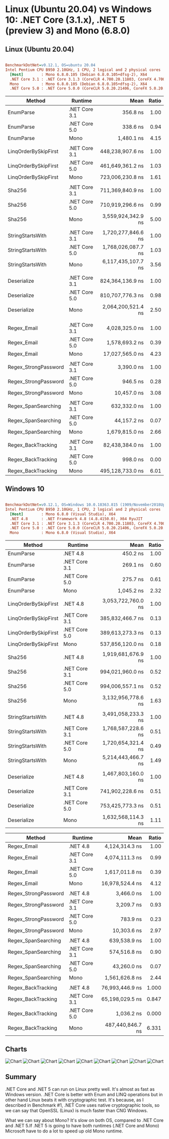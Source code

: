 # Linux (Ubuntu 20.04) vs Windows 10: .NET Core (3.1.x), .NET 5 (preview 3) and Mono (6.8.0)

## Linux (Ubuntu 20.04)

``` ini

BenchmarkDotNet=v0.12.1, OS=ubuntu 20.04
Intel Pentium CPU B950 2.10GHz, 1 CPU, 2 logical and 2 physical cores
  [Host]        : Mono 6.8.0.105 (Debian 6.8.0.105+dfsg-2), X64 
  .NET Core 3.1 : .NET Core 3.1.3 (CoreCLR 4.700.20.11803, CoreFX 4.700.20.12001), X64 RyuJIT
  Mono          : Mono 6.8.0.105 (Debian 6.8.0.105+dfsg-2), X64 
  .NET Core 5.0 : .NET Core 5.0.0 (CoreCLR 5.0.20.21406, CoreFX 5.0.20.21406), X64 RyuJIT


```
| Method               | Runtime       |               Mean | Ratio |
|----------------------|---------------|-------------------:|------:|
| EnumParse            | .NET Core 3.1 |           356.8 ns |  1.00 |
| EnumParse            | .NET Core 5.0 |           338.6 ns |  0.94 |
| EnumParse            | Mono          |         1,480.1 ns |  4.15 |
|                      |               |                    |       |
| LinqOrderBySkipFirst | .NET Core 3.1 |   448,238,907.6 ns |  1.00 |
| LinqOrderBySkipFirst | .NET Core 5.0 |   461,649,361.2 ns |  1.03 |
| LinqOrderBySkipFirst | Mono          |   723,006,230.8 ns |  1.61 |
|                      |               |                    |       |
| Sha256               | .NET Core 3.1 |   711,369,840.9 ns |  1.00 |
| Sha256               | .NET Core 5.0 |   710,919,296.6 ns |  0.99 |
| Sha256               | Mono          | 3,559,924,342.9 ns |  5.00 |
|                      |               |                    |       |
| StringStartsWith     | .NET Core 3.1 | 1,720,277,846.6 ns |  1.00 |
| StringStartsWith     | .NET Core 5.0 | 1,768,026,087.7 ns |  1.03 |
| StringStartsWith     | Mono          | 6,117,435,107.7 ns |  3.56 |
|                      |               |                    |       |
| Deserialize          | .NET Core 3.1 |   824,364,136.9 ns |  1.00 |
| Deserialize          | .NET Core 5.0 |   810,707,776.3 ns |  0.98 |
| Deserialize          | Mono          | 2,064,200,521.4 ns |  2.50 |
|                      |               |                    |       |
|                      |               |                    |       |
| Regex_Email          | .NET Core 3.1 |   4,028,325.0 ns |  1.00 |
| Regex_Email          | .NET Core 5.0 |   1,578,693.2 ns |  0.39 |
| Regex_Email          | Mono          |  17,027,565.0 ns |  4.23 |
|                      |               |                  |       |
| Regex_StrongPassword | .NET Core 3.1 |       3,390.0 ns |  1.00 |
| Regex_StrongPassword | .NET Core 5.0 |         946.5 ns |  0.28 |
| Regex_StrongPassword | Mono          |      10,457.0 ns |  3.08 |
|                      |               |                  |       |
| Regex_SpanSearching  | .NET Core 3.1 |     632,332.0 ns |  1.00 |
| Regex_SpanSearching  | .NET Core 5.0 |      44,157.2 ns |  0.07 |
| Regex_SpanSearching  | Mono          |   1,679,815.0 ns |  2.66 |
|                      |               |                  |       |
| Regex_BackTracking   | .NET Core 3.1 |  82,438,384.0 ns |  1.00 |
| Regex_BackTracking   | .NET Core 5.0 |         998.0 ns |  0.00 |
| Regex_BackTracking   | Mono          | 495,128,733.0 ns |  6.01 |


## Windows 10

``` ini

BenchmarkDotNet=v0.12.1, OS=Windows 10.0.18363.815 (1909/November2018Update/19H2)
Intel Pentium CPU B950 2.10GHz, 1 CPU, 2 logical and 2 physical cores
  [Host]        : Mono 6.8.0 (Visual Studio), X64 
  .NET 4.8      : .NET Framework 4.8 (4.8.4150.0), X64 RyuJIT
  .NET Core 3.1 : .NET Core 3.1.3 (CoreCLR 4.700.20.11803, CoreFX 4.700.20.12001), X64 RyuJIT
  .NET Core 5.0 : .NET Core 5.0.0 (CoreCLR 5.0.20.21406, CoreFX 5.0.20.21406), X64 RyuJIT
  Mono          : Mono 6.8.0 (Visual Studio), X64 


```
| Method               | Runtime       |               Mean | Ratio |
|----------------------|---------------|-------------------:|------:|
| EnumParse            | .NET 4.8      |           450.2 ns |  1.00 |
| EnumParse            | .NET Core 3.1 |           269.1 ns |  0.60 |
| EnumParse            | .NET Core 5.0 |           275.7 ns |  0.61 |
| EnumParse            | Mono          |         1,045.2 ns |  2.32 |
|                      |               |                    |       |
| LinqOrderBySkipFirst | .NET 4.8      | 3,053,722,760.0 ns |  1.00 |
| LinqOrderBySkipFirst | .NET Core 3.1 |   385,832,466.7 ns |  0.13 |
| LinqOrderBySkipFirst | .NET Core 5.0 |   389,613,273.3 ns |  0.13 |
| LinqOrderBySkipFirst | Mono          |   537,856,120.0 ns |  0.18 |
|                      |               |                    |       |
| Sha256               | .NET 4.8      | 1,919,681,676.9 ns |  1.00 |
| Sha256               | .NET Core 3.1 |   994,021,960.0 ns |  0.52 |
| Sha256               | .NET Core 5.0 |   994,006,557.1 ns |  0.52 |
| Sha256               | Mono          | 3,132,956,778.6 ns |  1.63 |
|                      |               |                    |       |
| StringStartsWith     | .NET 4.8      | 3,491,058,233.3 ns |  1.00 |
| StringStartsWith     | .NET Core 3.1 | 1,768,587,228.6 ns |  0.51 |
| StringStartsWith     | .NET Core 5.0 | 1,720,654,321.4 ns |  0.49 |
| StringStartsWith     | Mono          | 5,214,443,466.7 ns |  1.49 |
|                      |               |                    |       |
| Deserialize          | .NET 4.8      | 1,467,803,160.0 ns |  1.00 |
| Deserialize          | .NET Core 3.1 |   741,902,228.6 ns |  0.51 |
| Deserialize          | .NET Core 5.0 |   753,425,773.3 ns |  0.51 |
| Deserialize          | Mono          | 1,632,568,114.3 ns |  1.11 |


| Method               | Runtime       |             Mean | Ratio |
|----------------------|---------------|-----------------:|------:|
| Regex_Email          | .NET 4.8      |   4,124,314.3 ns |  1.00 |
| Regex_Email          | .NET Core 3.1 |   4,074,111.3 ns |  0.99 |
| Regex_Email          | .NET Core 5.0 |   1,617,011.8 ns |  0.39 |
| Regex_Email          | Mono          |  16,978,524.4 ns |  4.12 |
|                      |               |                  |       |
| Regex_StrongPassword | .NET 4.8      |       3,466.0 ns |  1.00 |
| Regex_StrongPassword | .NET Core 3.1 |       3,209.7 ns |  0.93 |
| Regex_StrongPassword | .NET Core 5.0 |         783.9 ns |  0.23 |
| Regex_StrongPassword | Mono          |      10,303.6 ns |  2.97 |
|                      |               |                  |       |
| Regex_SpanSearching  | .NET 4.8      |     639,538.9 ns |  1.00 |
| Regex_SpanSearching  | .NET Core 3.1 |     574,516.8 ns |  0.90 |
| Regex_SpanSearching  | .NET Core 5.0 |      43,260.0 ns |  0.07 |
| Regex_SpanSearching  | Mono          |   1,561,626.8 ns |  2.44 |
|                      |               |                  |       |
| Regex_BackTracking   | .NET 4.8      |  76,993,446.9 ns | 1.000 |
| Regex_BackTracking   | .NET Core 3.1 |  65,198,029.5 ns | 0.847 |
| Regex_BackTracking   | .NET Core 5.0 |       1,036.2 ns | 0.000 |
| Regex_BackTracking   | Mono          | 487,440,846.7 ns | 6.331 |

## Charts


![Chart](../img/w10_vs_linux/EnumParse.png)
![Chart](../img/w10_vs_linux/LinqOrderBySkipFirst.png)
![Chart](../img/w10_vs_linux/Sha256.png)
![Chart](../img/w10_vs_linux/StringStartsWith.png)
![Chart](../img/w10_vs_linux/Deserialize.png)
![Chart](../img/w10_vs_linux/Regex_Email.png)
![Chart](../img/w10_vs_linux/Regex_StrongPassword.png)
![Chart](../img/w10_vs_linux/Regex_SpanSearching.png)
![Chart](../img/w10_vs_linux/Regex_BackTracking.png)

## Summary
.NET Core and .NET 5 can run on Linux pretty  well. It's almost as fast as Windows version. .NET Core is better with Enum and LINQ operations but in other hand Linux beats it with cryptographic test. It's because, as I described in Benchmark #1, .NET Core uses native cryptographic tools, so we can say that OpenSSL (Linux) is much faster than CNG Windows.

What we can say about Mono? It's slow on both OS, compared to .NET Core and .NET 5.If .NET 5 is going to have both runtimes (.NET Core and Mono) Microsoft have to do a lot to speed up old Mono runtime.





